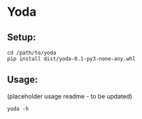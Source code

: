 # Yoda

## Setup:
```
cd /path/to/yoda
pip install dist/yoda-0.1-py3-none-any.whl
```

## Usage:
(placeholder usage readme - to be updated)
```
yoda -h
```